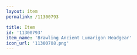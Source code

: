 ```yaml
---
layout: item
permalink: /11300793

title: Item
id: '11300793'
item_name: 'Brawling Ancient Lumarigon Headgear'
icon_url: '11300708.png'
---
```

